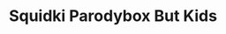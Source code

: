 ---
slug: squidki-parodybox-but-kids
title: Squidki Parodybox But Kids
description: "Squidki Parodybox But Kids is an exciting online game. Play for free directly in your browser!"
icon: /images/new_mods/Sprunki Parodybox But Kids.png
url: https://wowtbc.net/sprunkin/parodybox-babies/index.html
previewImage: /images/new_mods/Sprunki Parodybox But Kids.png
type: new mods

# SEO配置
seo:
  title: "Squidki Parodybox But Kids - Play Free Online Game | Fun Browser Games"
  description: "Squidki Parodybox But Kids - Play this fun online game for free in your browser. No download required!"
  ogImage: "/images/new_mods/Sprunki Parodybox But Kids.png"
  keywords: "squidki-parodybox-but-kids, online game, browser game, free game, new mods game, play online"

videoUrls:
  - https://www.youtube.com/embed/example1
  - https://www.youtube.com/embed/example2

whyPlay:
  title: "Why Play Squidki Parodybox But Kids?"
  items:
    - "Immersive Gameplay: Squidki Parodybox But Kids offers an engaging and immersive gaming experience that will keep you entertained for hours"
    - "Challenging Levels: Test your skills with increasingly difficult challenges and obstacles"
    - "Beautiful Graphics: Enjoy stunning visuals and smooth animations that bring the game world to life"
    - "Regular Updates: New content and features are added regularly to keep the game fresh and exciting"
    - "Free to Play: Experience all the fun without spending a penny"
    - "Community Features: Connect with other players, share strategies, and compete for high scores"
    - "Cross-Platform: Play on any device with a web browser, no downloads required"

features:
  title: "Key Features of Squidki Parodybox But Kids"
  image: "/images/new_mods/Sprunki Parodybox But Kids.png"
  items:
    - "Intuitive Controls: Easy to learn controls make Squidki Parodybox But Kids accessible for players of all skill levels"
    - "Multiple Game Modes: Enjoy various gameplay options that provide different challenges and experiences"
    - "Character Customization: Personalize your gaming experience with unique characters and items"
    - "Achievement System: Complete special tasks to earn rewards and recognition"
    - "Leaderboards: Compete with players worldwide and see who can achieve the highest scores"

characteristics:
  title: "Game Characteristics"
  image: "/images/new_mods/Sprunki Parodybox But Kids.png"
  items:
    - "Genre: New mods game with elements of strategy and skill"
    - "Difficulty: Suitable for both casual gamers and those seeking a challenge"
    - "Play Time: Quick sessions or extended gameplay, depending on your preference"
    - "Art Style: Vibrant and engaging visuals that enhance the gaming experience"
    - "Sound Design: Immersive audio that complements the gameplay perfectly"

info: "Squidki Parodybox But Kids is an exciting online game that offers players a unique and engaging gaming experience. With its intuitive controls, stunning visuals, and challenging gameplay, Squidki Parodybox But Kids provides hours of entertainment for players of all ages and skill levels. Whether you're looking for a quick gaming session during a break or an extended play session, Squidki Parodybox But Kids delivers an immersive experience that will keep you coming back for more. The game features multiple levels of increasing difficulty, ensuring that players are constantly challenged as they progress. With regular updates adding new content and features, Squidki Parodybox But Kids remains fresh and exciting, providing endless entertainment options for its growing community of players."

howToPlayIntro: "Welcome to Squidki Parodybox But Kids! This guide will walk you through the basics and help you master the game. Whether you're a beginner or looking to improve your skills, these tips and instructions will enhance your gaming experience."

howToPlaySteps:
  - title: "Getting Started"
    description: "Begin your Squidki Parodybox But Kids adventure by familiarizing yourself with the controls. Use your keyboard or mouse to navigate through the game interface. The tutorial will guide you through the basic mechanics and help you understand the objectives."
  - title: "Understanding the Objectives"
    description: "In Squidki Parodybox But Kids, your main goal is to progress through levels by completing specific objectives. Each level presents unique challenges that require different strategies and approaches."
  - title: "Mastering the Controls"
    description: "Practice using the controls to improve your precision and reaction time. Squidki Parodybox But Kids requires quick reflexes and strategic thinking to overcome obstacles and defeat opponents."
  - title: "Utilizing Power-ups"
    description: "Collect power-ups throughout the game to enhance your abilities and overcome difficult challenges. Each power-up offers unique advantages that can be crucial for success."
  - title: "Developing Strategies"
    description: "As you progress in Squidki Parodybox But Kids, develop effective strategies for different scenarios. Analyze patterns, anticipate challenges, and adapt your approach to maximize your performance."

faq:
  title: "Frequently Asked Questions about Squidki Parodybox But Kids"
  items:
    - question: "Is Squidki Parodybox But Kids free to play?"
      answer: "Yes, Squidki Parodybox But Kids is completely free to play directly in your web browser. No downloads or purchases are required to enjoy the full game experience."
    - question: "Can I play Squidki Parodybox But Kids on mobile devices?"
      answer: "Yes, Squidki Parodybox But Kids is optimized for both desktop and mobile play. You can enjoy the game on any device with a web browser and internet connection."
    - question: "Are there any in-game purchases?"
      answer: "While Squidki Parodybox But Kids is free to play, there may be optional in-game purchases available for cosmetic items or additional features that don't affect core gameplay."
    - question: "How often is Squidki Parodybox But Kids updated?"
      answer: "The developers regularly update Squidki Parodybox But Kids with new content, features, and improvements based on player feedback and game performance."
    - question: "Can I play Squidki Parodybox But Kids offline?"
      answer: "Currently, Squidki Parodybox But Kids requires an internet connection to play as it's a browser-based online game."
    - question: "Is Squidki Parodybox But Kids suitable for children?"
      answer: "Yes, Squidki Parodybox But Kids is designed to be family-friendly and suitable for players of all ages."
    - question: "How do I report bugs or issues?"
      answer: "If you encounter any problems while playing Squidki Parodybox But Kids, you can report them through the game's support page or contact the developers directly through their website."
    - question: "Still Have Questions?"
      answer: "If you have additional questions about Squidki Parodybox But Kids that aren't covered in this FAQ, please visit our support center or contact our customer service team for assistance."
---